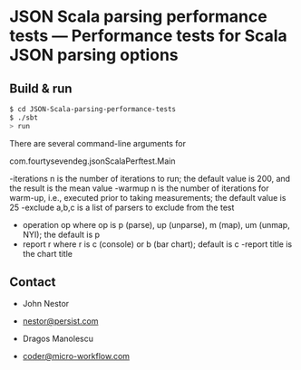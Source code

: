 # JSON Scala parsing performance tests — Performance tests for Scala JSON parsing options #

## Build & run ##

```sh
$ cd JSON-Scala-parsing-performance-tests
$ ./sbt
> run
```

There are several command-line arguments for

com.fourtysevendeg.jsonScalaPerftest.Main

-iterations n is the number of iterations to run; the default value is 200, and the result is the mean value
-warmup n is the number of iterations for warm-up, i.e., executed prior to taking measurements; the default
value is 25
-exclude a,b,c is a list of parsers to exclude from the test
- operation op where op is p (parse), up (unparse), m (map), um (unmap, NYI); the default is p
- report r where r is c (console) or b (bar chart); default is c
-report title is the chart title

## Contact ##

- John Nestor
- <a href="mailto:nestor@persist.com">nestor@persist.com</a>

- Dragos Manolescu
- <a href="mailto:coder@micro-workflow.com">coder@micro-workflow.com</a>
